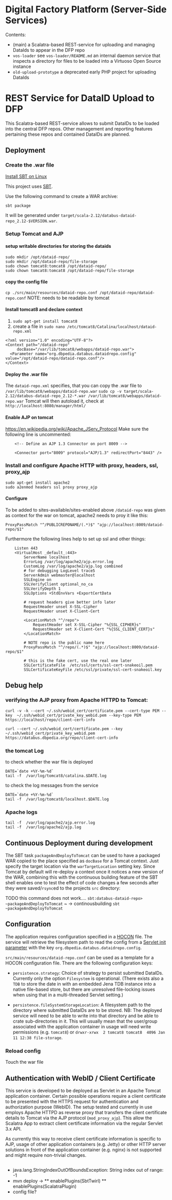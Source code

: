 # Digital Factory Platform (Server-Side Services) #

Contents:

* (main) a Scalatra-based REST-service for uploading and managing DataIds to appear in
 the DFP repo 
* `vos-loader` see `vos-loader/README.md` an internal daemon service that inspects a directory for files to be loaded 
 into a Virtuoso Open Source instance
* `old-upload-prototype` a deprecated early PHP project for uploading DataIds 


# REST Service for DataID Upload to DFP #

This Scalatra-based REST-service allows to submit DataIDs to be loaded into the central
DFP repos. Other management and reporting features pertaining these repos and contained 
DataIDs are planned.

## Deployment

### Create the .war file

[Install SBT on Linux](https://www.scala-sbt.org/1.0/docs/Installing-sbt-on-Linux.html)

This project uses [SBT](https://www.scala-sbt.org/documentation.html). 

Use the following command to create a WAR archive:

```sbt package```

It will be generated under `target/scala-2.12/databus-dataid-repo_2.12-$VERSION.war`.


### Setup Tomcat and AJP

#### setup writable directories for storing the dataids
```
sudo mkdir /opt/dataid-repo/
sudo mkdir /opt/dataid-repo/file-storage
sudo chown tomcat8:tomcat8 /opt/dataid-repo/
sudo chown tomcat8:tomcat8 /opt/dataid-repo/file-storage
```

#### copy the config file
`cp ./src/main/resources/dataid-repo.conf /opt/dataid-repo/dataid-repo.conf`
NOTE: needs to be readable by tomcat

#### Install tomcat8 and declare context

1. `sudo apt-get install tomcat8`
2. create a file in `sudo nano /etc/tomcat8/Catalina/localhost/dataid-repo.xml` 

```
<?xml version="1.0" encoding="UTF-8"?>
<Context path="/dataid-repo" 
	 docBase="/var/lib/tomcat8/webapps/dataid-repo.war">
  <Parameter name="org.dbpedia.databus.dataidrepo.config" value="/opt/dataid-repo/dataid-repo.conf"/>
</Context>
```

#### Deploy the .war file
The `dataid-repo.xml`  specifies, that you can copy the .war file to `/var/lib/tomcat8/webapps/dataid-repo.war`
`sudo cp -v target/scala-2.12/databus-dataid-repo_2.12-*.war /var/lib/tomcat8/webapps/dataid-repo.war`
Tomcat will then autoload it, check at `http://localhost:8080/manager/html/`

#### Enable AJP on tomcat
https://en.wikipedia.org/wiki/Apache_JServ_Protocol
Make sure the following line is uncommented:
```
    <!-- Define an AJP 1.3 Connector on port 8009 -->

    <Connector port="8009" protocol="AJP/1.3" redirectPort="8443" />
```

### Install and configure Apache HTTP with proxy, headers, ssl, proxy_ajp
```
sudo apt-get install apache2
sudo a2enmod headers ssl proxy proxy_ajp	
```

#### Configure
To be added to sites-available/sites-enabled
above `/dataid-repo` was given as context for the war on tomcat, apache2 needs to proy it like this:
```
ProxyPassMatch "^/PUBLICREPONAME/(.*)$" "ajp://localhost:8009/dataid-repo/$1"
```
Furthermore the following lines help to set up ssl and other things:
```
	Listen 443
	<VirtualHost _default_:443>
		ServerName localhost
   		ErrorLog /var/log/apache2/ajp.error.log
   		CustomLog /var/log/apache2/ajp.log combined
		# for debugging LogLevel trace5
		ServerAdmin webmaster@localhost
		SSLEngine on
		SSLVerifyClient optional_no_ca
   		SSLVerifyDepth 1
   		SSLOptions +StdEnvVars +ExportCertData

		# request headers give better info later
   		RequestHeader unset X-SSL-Cipher
   		RequestHeader unset X-Client-Cert
    
		<LocationMatch "^/repo">
       		RequestHeader set X-SSL-Cipher "%{SSL_CIPHER}s"
       		RequestHeader set X-Client-Cert "%{SSL_CLIENT_CERT}s"
   		</LocationMatch>

		# NOTE repo is the public name here
		ProxyPassMatch "^/repo/(.*)$" "ajp://localhost:8009/dataid-repo/$1"

		# this is the fake cert, use the real one later
		SSLCertificateFile	/etc/ssl/certs/ssl-cert-snakeoil.pem
		SSLCertificateKeyFile /etc/ssl/private/ssl-cert-snakeoil.key
```

## Debug help

### verifying the AJP proxy from Apache HTTPD to Tomcat:
```
curl -v -k --cert ~/.ssh/webid_cert/certificate.pem --cert-type PEM --key  ~/.ssh/webid_cert/private_key_webid.pem --key-type PEM   https://localhost/repo/client-cert-info

curl --cert ~/.ssh/webid_cert/certificate.pem --key ~/.ssh/webid_cert/private_key_webid.pem  https://databus.dbpedia.org/repo/client-cert-info
```

### the tomcat Log
to check whether the war file is deployed

```
DATE=`date +%Y-%m-%d`
tail -f  /var/log/tomcat8/catalina.$DATE.log
```

to check the log messages from the service
```
DATE=`date +%Y-%m-%d`
tail -f  /var/log/tomcat8/localhost.$DATE.log
```

### Apache logs
```
tail -f  /var/log/apache2/ajp.error.log
tail -f  /var/log/apache2/ajp.log
```

## Continuous Deployment during development

The SBT task `packageAndDeployToTomcat` can be used to have a packaged WAR copied to the place specified
as `docBase` for a Tomcat context. Just specify the target location via the `warTargetLocation` setting key.
Since Tomcat by default will re-deploy a context once it notices a new version of the WAR, combining this with
the continuous building feature of the SBT shell enables one to test the effect of code changes a few
seconds after they were saved/`rsync`ed to the projects `src` directory:

TODO this command does not work....
`sbt:databus-dataid-repo> ~packageAndDeployToTomcat`
~ -> continousbuilding
`sbt ~packageAndDeployToTomcat`

## Configuration

The application requires configuration specified in a 
[HOCON](https://github.com/lightbend/config/blob/master/HOCON.md) file. The service will retrieve
the filesystem path to read the config from a 
[Servlet init parameter](https://docs.oracle.com/javaee/7/api/javax/servlet/ServletConfig.html#getInitParameter-java.lang.String-)
with the key `org.dbpedia.databus.dataidrepo.config`.  

`src/main/resources/dataid-repo.conf` can be used as a template for a HOCON configuration file. 
  There are the following configuration keys:

* `persistence.strategy`: Choice of strategy to persist submitted DataIDs. Currently only the option 
  `Filesystem` is operational. (There exists also a `TDB` to store the date in with an embedded Jena 
   TDB instance into a native file-based store, but there are unresolved file-locking issues when
   using that in a multi-threaded Servlet setting.)
   
* `persistence.fileSystemStorageLocation`: A filesystem path to the directory where submitted DataIDs
  are to be stored. NB: The deployed service will need to be able to write into that directory and 
  be able to crate sub-directories in it. This will usually mean that the user/group associated with
  the application container in usage will need write permissions (e.g. `tomcat8`) or `drwxr-xrwx  2 tomcat8 tomcat8  4096 Jan 11 12:38 file-storage`.
  
  
### Reload config
Touch the war file

## Authentication with WebID / Client Certificate

This service is developed to be deployed as Servlet in an Apache Tomcat application container.
Certain possible operations require a client certificate to be presented with the HTTPS request
for authentication and authorization purpose (WebID). The setup tested and currently in use employs
Apache HTTPD as reverse proxy that transfers the client certificate details to Tomcat via
the AJP protocol (`mod_proxy_ajp`). This allow the Scalatra App to extract client certificate 
information via the regular Servlet 3.x API.

As currently this way to receive client certificate information is specific to AJP, usage of 
other application containers (e.g. Jetty) or other HTTP server solutions in front of the 
application container (e.g. nginx) is not supported and might require non-trivial changes.
 
## 
* java.lang.StringIndexOutOfBoundsException: String index out of range: -1
* mvn deploy -> 
** enablePlugins(SbtTwirl)
** enablePlugins(ScalatraPlugin) 
* config file? 



